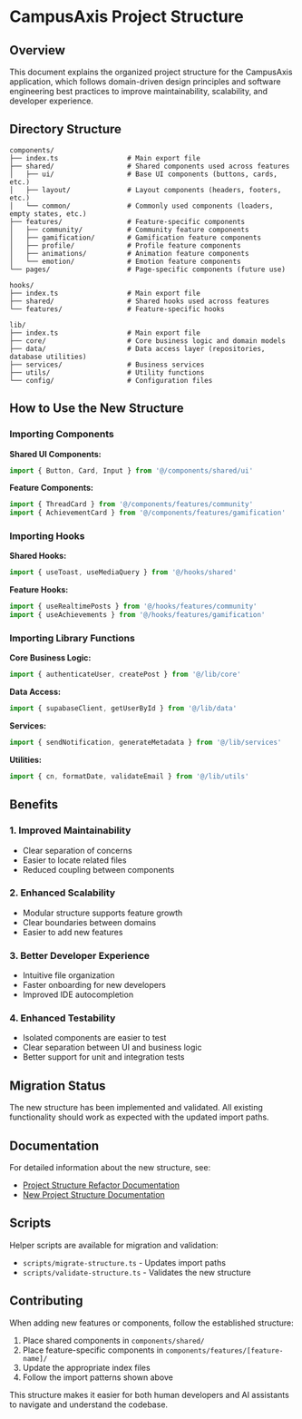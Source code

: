 # CampusAxis Project Structure

## Overview

This document explains the organized project structure for the CampusAxis application, which follows domain-driven design principles and software engineering best practices to improve maintainability, scalability, and developer experience.

## Directory Structure

```
components/
├── index.ts                 # Main export file
├── shared/                  # Shared components used across features
│   ├── ui/                  # Base UI components (buttons, cards, etc.)
│   ├── layout/              # Layout components (headers, footers, etc.)
│   └── common/              # Commonly used components (loaders, empty states, etc.)
├── features/                # Feature-specific components
│   ├── community/           # Community feature components
│   ├── gamification/        # Gamification feature components
│   ├── profile/             # Profile feature components
│   ├── animations/          # Animation feature components
│   └── emotion/             # Emotion feature components
└── pages/                   # Page-specific components (future use)

hooks/
├── index.ts                 # Main export file
├── shared/                  # Shared hooks used across features
└── features/                # Feature-specific hooks

lib/
├── index.ts                 # Main export file
├── core/                    # Core business logic and domain models
├── data/                    # Data access layer (repositories, database utilities)
├── services/                # Business services
├── utils/                   # Utility functions
└── config/                  # Configuration files
```

## How to Use the New Structure

### Importing Components

**Shared UI Components:**
```typescript
import { Button, Card, Input } from '@/components/shared/ui'
```

**Feature Components:**
```typescript
import { ThreadCard } from '@/components/features/community'
import { AchievementCard } from '@/components/features/gamification'
```

### Importing Hooks

**Shared Hooks:**
```typescript
import { useToast, useMediaQuery } from '@/hooks/shared'
```

**Feature Hooks:**
```typescript
import { useRealtimePosts } from '@/hooks/features/community'
import { useAchievements } from '@/hooks/features/gamification'
```

### Importing Library Functions

**Core Business Logic:**
```typescript
import { authenticateUser, createPost } from '@/lib/core'
```

**Data Access:**
```typescript
import { supabaseClient, getUserById } from '@/lib/data'
```

**Services:**
```typescript
import { sendNotification, generateMetadata } from '@/lib/services'
```

**Utilities:**
```typescript
import { cn, formatDate, validateEmail } from '@/lib/utils'
```

## Benefits

### 1. Improved Maintainability
- Clear separation of concerns
- Easier to locate related files
- Reduced coupling between components

### 2. Enhanced Scalability
- Modular structure supports feature growth
- Clear boundaries between domains
- Easier to add new features

### 3. Better Developer Experience
- Intuitive file organization
- Faster onboarding for new developers
- Improved IDE autocompletion

### 4. Enhanced Testability
- Isolated components are easier to test
- Clear separation between UI and business logic
- Better support for unit and integration tests

## Migration Status

The new structure has been implemented and validated. All existing functionality should work as expected with the updated import paths.

## Documentation

For detailed information about the new structure, see:
- [Project Structure Refactor Documentation](./docs/PROJECT_STRUCTURE_REFACTOR.md)
- [New Project Structure Documentation](./docs/NEW_PROJECT_STRUCTURE.md)

## Scripts

Helper scripts are available for migration and validation:
- `scripts/migrate-structure.ts` - Updates import paths
- `scripts/validate-structure.ts` - Validates the new structure

## Contributing

When adding new features or components, follow the established structure:
1. Place shared components in `components/shared/`
2. Place feature-specific components in `components/features/[feature-name]/`
3. Update the appropriate index files
4. Follow the import patterns shown above

This structure makes it easier for both human developers and AI assistants to navigate and understand the codebase.